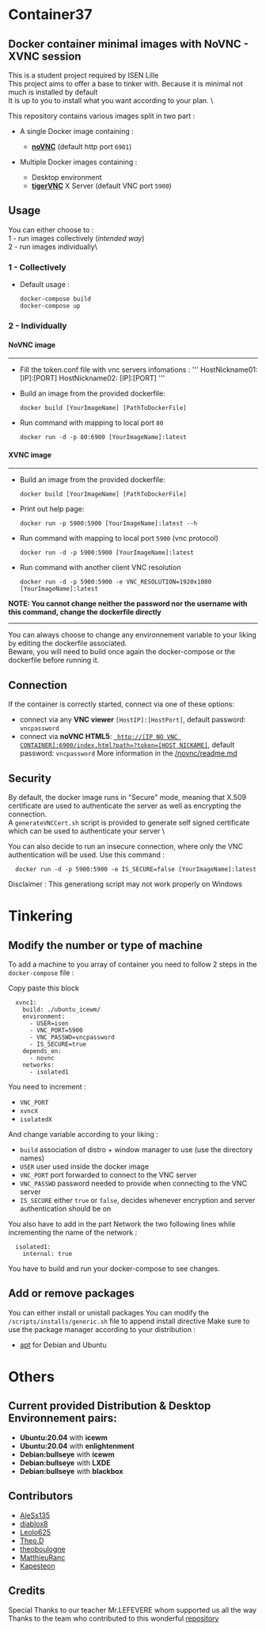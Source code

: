
# Container37
## Docker container minimal images with NoVNC - XVNC session

This is a student project required by ISEN Lille \
This project aims to offer a base to tinker with. Because it is minimal not much is installed by default \
It is up to you to install what you want according to your plan. \



This repository contains various images split in two part :
- A single Docker image containing : 
    * [**noVNC**](https://github.com/novnc/noVNC) (default http port `6901`)

- Multiple Docker images containing :
    * Desktop environment
    * [**tigerVNC**](https://github.com/TigerVNC/tigervnc) X Server  (default VNC port `5900`)


## Usage

You can either choose to :\
1 - run images collectively (*intended way*)\
2 - run images individually\

### 1 - Collectively
- Default usage :
      
      docker-compose build
      docker-compose up

### 2 - Individually

#### NoVNC image
****
- Fill the token.conf file with vnc servers infomations :
       '''
       HostNickname01: [IP]:[PORT]
       HostNickname02: [IP]:[PORT]
       '''
- Build an image from the provided dockerfile:

      docker build [YourImageName] [PathToDockerFile]
      
- Run command with mapping to local port `80`

      docker run -d -p 80:6900 [YourImageName]:latest

#### XVNC image
****
- Build an image from the provided dockerfile:

      docker build [YourImageName] [PathToDockerFile]

- Print out help page:

      docker run -p 5900:5900 [YourImageName]:latest --h

- Run command with mapping to local port `5900` (vnc protocol)

      docker run -d -p 5900:5900 [YourImageName]:latest

- Run command with another client VNC resolution

      docker run -d -p 5900:5900 -e VNC_RESOLUTION=1920x1080 [YourImageName]:latest

**NOTE: You cannot change neither the password nor the username with this command, change the dockerfile directly**

*****

You can always choose to change any environnement variable to your liking by editing the dockerfile associated. \
Beware, you will need to build once again the docker-compose or the dockerfile before running it.
  
## Connection
If the container is correctly started, connect via one of these options:

* connect via any **VNC viewer** `[HostIP]:[HostPort]`, default password: `vncpassword`
* connect via **noVNC HTML5**: [` http://[IP NO VNC CONTAINER]:6900/index.html?path=?token=[HOST NICKAME]`]( http://localhost:6900/index.html?path=?token=host1), default password: `vncpassword` 
More information in the [/novnc/readme.md](https://github.com/Kapesteon/Container37/tree/master/novnc)

## Security
By default, the docker image runs in "Secure" mode, meaning that X.509 certificate are used to authenticate the server as well as
encrypting the connection.\
A `generateVNCCert.sh` script is provided to generate self signed certificate which can be used to authenticate your server \

You can also decide to run an insecure connection, where only the VNC authentication will be used. Use this command :

      docker run -d -p 5900:5900 -e IS_SECURE=false [YourImageName]:latest
      
Disclaimer : This generationg script may not work properly on Windows

# Tinkering
## Modify the number or type of machine

To add a machine to you array of container you need to follow 2 steps in the `docker-compose` file :

Copy paste this block 

```      
  xvnc1:
    build: ./ubuntu_icewm/
    environment:
      - USER=isen
      - VNC_PORT=5900
      - VNC_PASSWD=vncpassword
      - IS_SECURE=true
    depends_on:
      - novnc
    networks:
      - isolated1
```
You need to increment :
   * `VNC_PORT`
   * `xvncX`
   * `isolatedX`

And change variable according to your liking :
   * `build` association of distro + window manager to use (use the directory names)
   * `USER` user used inside the docker image
   * `VNC_PORT` port forwarded to connect to the VNC server
   * `VNC_PASSWD` password needed to provide when connecting to the VNC server
   * `IS_SECURE` either `true` or `false`, decides whenever encryption and server authentication should be on


You also have to add in the part Network the two following lines while incrementing the name of the network :

```
  isolated1:
    internal: true
```

You have to build and run your docker-compose to see changes.

## Add or remove packages
You can either install or unistall packages
You can modify the `/scripts/installs/generic.sh` file to append install directive
Make sure to use the package manager according to your distribution :
- [apt](https://linux.die.net/man/8/apt-get) for Debian and Ubuntu



# Others

## Current provided Distribution & Desktop Environnement pairs:
*  **Ubuntu:20.04**    with     **icewm**
*  **Ubuntu:20.04**    with     **enlightenment** 
*  **Debian:bullseye** with     **icewm** 
*  **Debian:bullseye** with     **LXDE**  
*  **Debian:bullseye** with     **blackbox**  

## Contributors

* [AleSs135](https://github.com/AleSs135)
* [diablox8](https://github.com/diablox8)
* [Leolo625](https://github.com/Leolo625)
* [Theo.D](https://github.com/lVenol)
* [theoboulogne](https://github.com/theoboulogne)
* [MatthieuRanc](https://github.com/MathieuRanc)
* [Kapesteon](https://github.com/Kapesteon)

## Credits

Special Thanks to our teacher Mr.LEFEVERE whom supported us all the way \
Thanks to the team who contributed to this wonderful [repository](https://github.com/ConSol/docker-headless-vnc-container)
